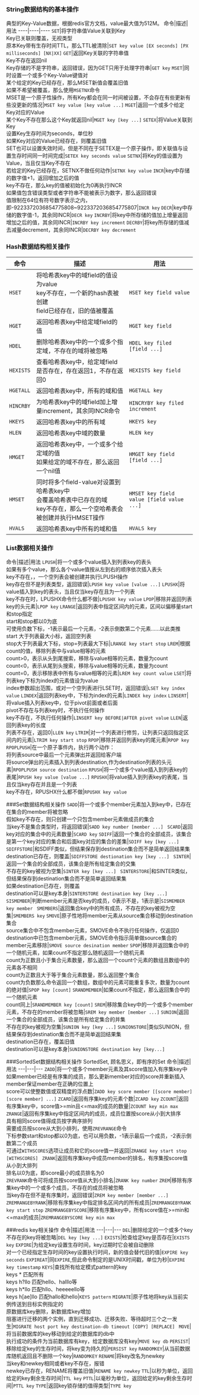 ### String数据结构的基本操作
典型的Key-Value数据，根据redis官方文档，value最大值为512M。
命令|描述|用法
----|----|----
```SET```|将字符串值Value关联到Key<br/>Key已关联则覆盖，无视类型<br/>原本Key带有生存时间TTL，那么TTL被清除|```SET key value [EX seconds] [PX milliseconds] [NX|XX]```
```GET```|返回Key关联的字符串值<br/>Key不存在返回nil<br/>Key存储的不是字符串，返回错误，因为GET只用于处理字符串|```GET key```
```MSET```|同时设置一个或多个Key-Value键值对<br/>某个给定的Key已经存在，那么MSET新值会覆盖旧值<br/>如果不希望被覆盖，那么使用```MSETNX```命令<br/>MSET是一个原子性操作，所有Key都会在同一时间被设置，不会存在有些更新有些没更新的情况|```MSET key value [key value ...]```
```MGET```|返回一个或多个给定Key对应的Value<br/>某个Key不存在那么这个Key就返回nil|```MGET key [key ...]```
```SETEX```|将Value关联到Key<br/>设置Key生存时间为seconds，单位秒<br/>如果Key对应的Value已经存在，则覆盖旧值<br/>SET也可以设置失效时间，但是不同在于SETEX是一个原子操作，即关联值与设置生存时间同一时间完成|```SETEX key seconds value```
```SETNX```|将Key的值设置为Value，当且仅当Key不存在<br/>若给定的Key已经存在，SETNX不做任何动作|```SETNX key value```
```INCR```|key中存储的数字值+1，返回增加之后的值<br/>key不存在，那么key的值被初始化为0再执行INCR<br/>如果值包含错误类型或者字符串不能被表示为数字，那么返回错误<br/>值限制在64位有符号数字表示之内，即-9223372036854775808~9223372036854775807|```INCR key```
```DECR```|key中存储的数字值-1，其余同INCR|```DECR key```
```INCRBY```|将key中所存储的值加上增量返回增加之后的值，其余同INCR|```INCRBY key increment```
```DECRBY```|将key所存储的值减去减量decrement，其余同INCR|```DECRBY key decrement```

### Hash数据结构相关操作
命令|描述|用法
---|---|---
```HSET```|将哈希表key中的域field的值设为value<br/>key不存在，一个新的hash表被创建<br/>field已经存在，旧的值被覆盖|```HSET key field value```
```HGET```|返回哈希表key中给定域field的值|```HGET key field```
```HDEL```|删除哈希表key中的一个或多个指定域，不存在的域将被忽略|```HDEL key filed [field ...]```
```HEXISTS```|查看哈希表key中，给定域field是否存在，存在返回1，不存在返回0|```HEXISTS key field```
```HGETALL```|返回哈希表key中，所有的域和值|```HGETALL key```
```HINCRBY```|为哈希表key中的域field加上增量increment，其余同INCR命令|```HINCRYBY key filed increment```
```HKEYS```|返回哈希表key中的所有域|```HKEYS key```
```HLEN```|返回哈希表key中域的数量|```HLEN key```
```HMGET```|返回哈希表key中，一个或多个给定域的值<br/>如果给定的域不存在，那么返回一个nil值|```HMGET key field [field ...]```
```HMSET```|同时将多个field-value对设置到哈希表key中<br/>会覆盖哈希表中已存在的域<br/>key不存在，那么一个空哈希表会被创建并执行HMSET操作|```HMSET key field value [field value ...]```
```HVALS```|返回哈希表key中所有的域和值|```HVALS key```

### List数据相关操作
命令|描述|用法
```LPUSH```|将一个或多个value插入到列表key的表头<br/>如果有多个value，那么各个value值按从左到右的顺序依次插入表头<br/> key不存在，，一个空列表会被创建并执行LPUSH操作<br/>key存在但不是列表类型，返回错误|```LPUSH key value [value ...]```
```LPUSHX```|将value插入到key的表头，当且仅当key存在且为一个列表<br/>key不存在时，LPUSHX命令什么都不做|```LPUSHX key value```
```LPOP```|移除并返回列表key的头元素|```LPOP key```
```LRANGE```|返回列表中指定区间内的元素，区间以偏移量start和stop指定<br/>start和stop都以0为底<br/>可使用负数下标，-1表示最后一个元素，-2表示倒数第二个元素……以此类推<br/>start 大于列表最大小标，返回空列表<br/>stop大于列表最大下标，stop=列表最大下标|```LRANGE key start stop```
```LREM```|根据count的值，移除列表中与value相等的元素<br/>count>0，表示从头到尾搜索，移除与value相等的元素，数量为count<br/>count<0，表示从尾到头搜索，移除与value相等的元素，数量为count<br/>count=0，表示移除表中所有与value相等的元素|```LREM key count value```
```LSET```|将列表key下标为index的元素值设为value<br/>index参数超出范围，或对一个空列表进行LSET时，返回错误|```LSET key index value```
```LINDEX```|返回列表key中，下标为index的元素|```LINDEX key index```
```LINSERT```|将value插入列表key中，位于pivot前面或者后面<br/>pivot不存在与列表key时，不执行任何操作<br/>key不存在，不执行任何操作|```LINSERT key BEFORE|AFTER pivot value```
```LLEN```|返回列表key的长度<br/>列表不存在，返回0|```LLEN key```
```LTRIM```|对一个列表进行修剪，让列表只返回指定区间内的元素|```LTRIM key start stop```
```RPOP```|移除并返回列表key的尾元素|```RPOP key```
```RPOPLPUSH```|在一个原子事件内，执行两个动作：<br/>将列表source中最后一个元素弹出并返回给客户端<br/>将source弹出的元素插入到列表destination,作为destination列表的头元素|```RPOPLPUSH source destination```
```RPUSH```|将一个或多个value插入到列表key的表尾|```RPUSH key value [value ...]```
```RPUSHX```|将value插入到列表key的表尾，当且仅当key存在并且是一个列表<br/>key不存在，RPUSHX什么都不做|```RPUSHX key value```

###Set数据结构相关操作
```SADD```|将一个或多个member元素加入到key中，已存在在集合的member将被忽略<br/>假如key不存在，则只创建一个只包含member元素做成员的集合<br/>当key不是集合类型时，将返回错误|```SADD key number [member ...] ```
```SCARD```|返回key对应的集合中的元素数量|```SCARD key```
```SDIFF```|返回一个集合的全部成员，该集合是第一个key对应的集合和后面key对应的集合的差集|```SDIFF key [key ...]```
```SDIFFSTORE```|和SDIFF类似，但结果保存到destination集合而不是简单返回结果集<br/>destination已存在，则覆盖|```SDIFFSTORE destionation key [key ...] ```
```SINTER```|返回一个集合的全部成员，该集合是所有给定集合的交集<br/>不存在的key被视为空集|```SINTER key [key ...] ```
```SINTERSTORE```|和SINTER类似，但结果保存到destination集合而不是简单返回结果集<br/>如果destination已存在，则覆盖<br/>destination可以是key本身|```SINTERSTORE destination key [key ...] ```
```SISMEMBER```|判断member元素是否key的成员，0表示不是，1表示是|```SISMEMBER key member ```
```SMEMBERS```|返回集合key中的所有成员，不存在的key被视为空集|```SMEMBERS key```
```SMOVE```|原子性地将member元素从source集合移动到destination集合<br/>source集合中不包含member元素，SMOVE命令不执行任何操作，仅返回0<br/>destination中已包含member元素，SMOVE命令指示简单做source集合的member元素移除|```SMOVE source desination member```
```SPOP```|移除并返回集合中的一个随机元素，如果count不指定那么随机返回一个随机元素<br/>count为正数且小于集合元素数量，那么返回一个count个元素的数组且数组中的元素各不相同<br/>count为正数且大于等于集合元素数量，那么返回整个集合<br/>count为负数那么命令返回一个数组，数组中的元素可能重复多次，数量为count的绝对值|```SPOP key [count]```
```SRANDMEMBER```|如果count不指定，那么返回集合中的一个随机元素<br/>count同上|```SRANDMEMBER key [count]```
```SREM```|移除集合key中的一个或多个member元素，不存在的member将被忽略|```SREM key member [member ...]```
```SUNION```|返回一个集合的全部成员，该集合是所有给定集合的并集<br/>不存在的key被视为空集|```SUNION key [key ...]```
```SUNIONSTORE```|类似SUNION，但结果保存到destination集合而不是简单返回结果集<br/>destination已存在，覆盖旧值<br/>destination可以是key本身|```SUNIONSTORE destination key [key...]```

###SortedSet数据结构相关操作
SortedSet, 顾名思义，即有序的Set
命令|描述|用法
---|---|---
```ZADD```|将一个或多个member元素及其score值加入有序集key中<br/>如果member已经是有序集的成员，那么更新member对应的score并重新插入member保证member在正确的位置上<br/>score可以使整数值或双精度的浮点数|```ZADD key score member [[score member] [score member] ...]```
```ZCARD```|返回有序集key的元素个数|```ZCARD key```
```ZCOUNT```|返回有序集key中，score值>=min且<=max的成员的数量|```ZCOUNT key min max```
```ZRANGE```|返回有序集key中指定区间内的成员，成员位置按score从小到大排序<br/>具有相同score值得成员按字典序排列<br/>需要成员按score从大到小排列，使用```ZREVRANGE```命令<br/>下标参数start和stop都以0为底，也可以用负数，-1表示最后一个成员，-2表示倒数第二个成员<br/>可通过```WITHSCORES```选项让成员和它的score值一并返回|```ZRANGE key start stop [WITHSCORES] ```
```ZRANK```|返回有序集key中成员member的排名，有序集按score值从小到大排列<br/>排名以0为底，即score最小的成员排名为0<br/>```ZREVRANK```命令可将成员按score值从大到小排名|```ZRANK key number```
```ZREM```|移除有序集key中的一个或多个成员，不存在的成员将被忽略<br/>当key存在但不是有序集时，返回错误|```ZREM key member [member ...] ```
```ZREMRANGEBYRANK```|移除有序集key中指定排名区间内的所有成员|```ZREMRANGEBYRANK key start stop```
```ZREMRANGEBYSCORE```|移除有序集key中，所有score值在>=min和<=max的成员|```ZREMRANGEBYSCORE key min max```

###redis key相关操作
命令|描述|用法
---|---|---
```DEL```|删除给定的一个或多个key<br/>不存在的key将被忽略|```DEL key [key ...]```
```EXISTS```|检查给定key是否存在|```EXISTS key```
```EXPIRE```|为给定key设置生存时间，key过期时它会被自动删除<br/>对一个已经指定生存时间的key设置执行时间，新的值会替代旧的值|```EXPIRE key seconds```
```EXPIREAT```|同```EXPIRE```,但此命令制定的是UNIX时间戳，单位为秒|```EXPIRE key timestamp```
```KEYS```|查找所有给定模式pattern的key<br/>keys * 匹配所有<br/>keys h?llo 匹配hello、halllo等<br/>keys h*llo 匹配hllo、heeeeello等<br/>keys h[ae]llo 匹配hallo和hello|```KEYS pattern```
```MIGRATE```|原子性地将key从当前实例传送到目标实例指定的<br/>原数据库key删除，新数据库key增加<br/>阻塞进行迁移的两个实例，直到迁移成功、迁移失败、等待超时三个之一发生|```MIGRATE host port key destination-db timeout [COPY] [REPLACE] ```
```MOVE```|将当前数据库的key移动到给定的数据库的db中<br/>执行成功的条件为当前数据库有key，给定数据库没有key|```MOVE key db```
```PERSIST```|移除给定key的生存时间，将key变为持久的|```PERSIST key```
```RANDOMKEY```|从当前数据库随机返回且不删除一个key|```RANDOMKEY```
```RENAME```|将key改名为newkey<br/>当key和newkey相同或者key不存在，报错<br/>newkey已存在，RENAME将覆盖旧值|```RENAME key newkey```
```TTL```|以秒为单位，返回给定的key剩余生存时间|```TTL key```
```PTTL```|以毫秒为单位，返回给定的key剩余生存时间|```PTTL key```
```TYPE```|返回key锁存储的值得类型|```TYPE key```